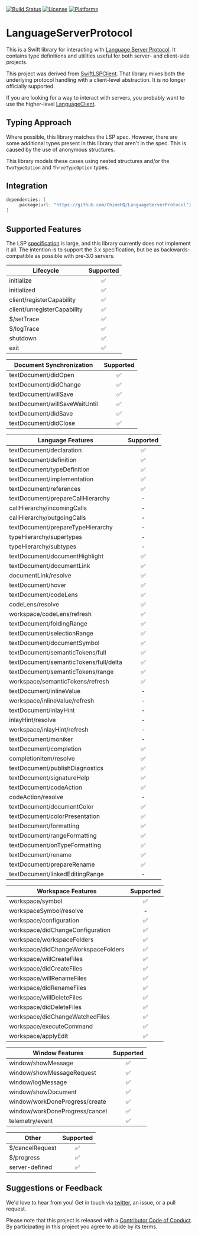 [![Build Status][build status badge]][build status]
[![License][license badge]][license]
[![Platforms][platforms badge]][platforms]

# LanguageServerProtocol

This is a Swift library for interacting with [Language Server Protocol](https://microsoft.github.io/language-server-protocol/). It contains type definitions and utilities useful for both server- and client-side projects.

This project was derived from [SwiftLSPClient](https://github.com/ChimeHQ/SwiftLSPClient). That library mixes both the underlying protocol handling with a client-level abstraction. It is no longer officially supported.

If you are looking for a way to interact with servers, you probably want to use the higher-level [LanguageClient](https://github.com/ChimeHQ/LanguageClient).

## Typing Approach

Where possible, this library matches the LSP spec. However, there are some additional types present in this library that aren't in the spec. This is caused by the use of anonymous structures.

This library models these cases using nested structures and/or the `TwoTypeOption` and `ThreeTypeOption` types.

## Integration

```swift
dependencies: [
    .package(url: "https://github.com/ChimeHQ/LanguageServerProtocol")
]
```

## Supported Features

The LSP [specification](https://microsoft.github.io/language-server-protocol/specification) is large, and this library currently does not implement it all. The intention is to support the 3.x specification, but be as backwards-compatible as possible with pre-3.0 servers. 

| Lifecycle | Supported |
| ----------|:---------:|
| initialize | ✅ |
| initialized | ✅ |
| client/registerCapability | ✅ |
| client/unregisterCapability | ✅ |
| $/setTrace | ✅ |
| $/logTrace | ✅ |
| shutdown | ✅ |
| exit | ✅ |

| Document Synchronization | Supported |
| -------------------------|:---------:|
| textDocument/didOpen | ✅ |
| textDocument/didChange | ✅ |
| textDocument/willSave | ✅ |
| textDocument/willSaveWaitUntil | ✅ |
| textDocument/didSave | ✅ |
| textDocument/didClose | ✅ |

| Language Features  | Supported |
| -------------------|:---------:|
| textDocument/declaration | ✅ |
| textDocument/definition | ✅ |
| textDocument/typeDefinition | ✅ |
| textDocument/implementation | ✅ |
| textDocument/references | ✅  |
| textDocument/prepareCallHierarchy | - |
| callHierarchy/incomingCalls | - |
| callHierarchy/outgoingCalls | - |
| textDocument/prepareTypeHierarchy | - |
| typeHierarchy/supertypes | - |
| typeHierarchy/subtypes | - |
| textDocument/documentHighlight | ✅ |
| textDocument/documentLink | ✅ |
| documentLink/resolve | ✅ |
| textDocument/hover | ✅ |
| textDocument/codeLens | ✅ |
| codeLens/resolve | ✅ |
| workspace/codeLens/refresh | ✅ |
| textDocument/foldingRange | ✅ |
| textDocument/selectionRange | ✅ |
| textDocument/documentSymbol | ✅ |
| textDocument/semanticTokens/full | ✅ |
| textDocument/semanticTokens/full/delta | ✅ |
| textDocument/semanticTokens/range | ✅ |
| workspace/semanticTokens/refresh | ✅ |
| textDocument/inlineValue | - |
| workspace/inlineValue/refresh | - |
| textDocument/inlayHint | - |
| inlayHint/resolve | - |
| workspace/inlayHint/refresh | - |
| textDocument/moniker | - |
| textDocument/completion | ✅ |
| completionItem/resolve | ✅ |
| textDocument/publishDiagnostics | ✅ |
| textDocument/signatureHelp | ✅ |
| textDocument/codeAction | ✅ |
| codeAction/resolve | - |
| textDocument/documentColor | ✅ |
| textDocument/colorPresentation | ✅ |
| textDocument/formatting | ✅ |
| textDocument/rangeFormatting | ✅ |
| textDocument/onTypeFormatting | ✅ |
| textDocument/rename | ✅ |
| textDocument/prepareRename | ✅ |
| textDocument/linkedEditingRange | - |

| Workspace Features | Supported |
| -------------------|:---------:|
| workspace/symbol | ✅ |
| workspaceSymbol/resolve | - |
| workspace/configuration | ✅ |
| workspace/didChangeConfiguration | ✅ |
| workspace/workspaceFolders | ✅ |
| workspace/didChangeWorkspaceFolders | ✅ |
| workspace/willCreateFiles | ✅ |
| workspace/didCreateFiles | ✅ |
| workspace/willRenameFiles | ✅ |
| workspace/didRenameFiles | ✅ |
| workspace/willDeleteFiles | ✅ |
| workspace/didDeleteFiles | ✅ |
| workspace/didChangeWatchedFiles | ✅ |
| workspace/executeCommand | ✅ |
| workspace/applyEdit | ✅ |

| Window Features | Supported |
| ----------------|:---------:|
| window/showMessage | ✅ |
| window/showMessageRequest | ✅ |
| window/logMessage | ✅ |
| window/showDocument | ✅ |
| window/workDoneProgress/create | ✅ |
| window/workDoneProgress/cancel | ✅ |
| telemetry/event | ✅ |

| Other | Supported |
| ------|:---------:|
| $/cancelRequest | ✅ |
| $/progress | ✅ |
| server-defined | ✅ |

## Suggestions or Feedback

We'd love to hear from you! Get in touch via [twitter](https://twitter.com/chimehq), an issue, or a pull request.

Please note that this project is released with a [Contributor Code of Conduct](CODE_OF_CONDUCT.md). By participating in this project you agree to abide by its terms.

[build status]: https://github.com/ChimeHQ/LanguageServerProtocol/actions
[build status badge]: https://github.com/ChimeHQ/LanguageServerProtocol/workflows/CI/badge.svg
[license]: https://opensource.org/licenses/BSD-3-Clause
[license badge]: https://img.shields.io/github/license/ChimeHQ/LanguageServerProtocol
[platforms]: https://swiftpackageindex.com/ChimeHQ/LanguageServerProtocol
[platforms badge]: https://img.shields.io/endpoint?url=https%3A%2F%2Fswiftpackageindex.com%2Fapi%2Fpackages%2FChimeHQ%2FLanguageServerProtocol%2Fbadge%3Ftype%3Dplatforms
